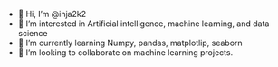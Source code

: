 - 👋 Hi, I’m @inja2k2
- 👀 I’m interested in Artificial intelligence, machine learning, and data science 
- 🌱 I’m currently learning Numpy, pandas, matplotlip, seaborn
- 💞️ I’m looking to collaborate on machine learning projects.
  

<!---
inja2k2/inja2k2 is a ✨ particular ✨ repository because its `README.md` (this file) appears on your GitHub profile.
You can click the Preview link to take a look at your changes.
--->

